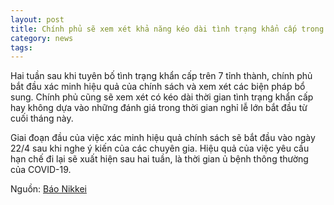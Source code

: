 ```yaml
---
layout: post
title: Chính phủ sẽ xem xét khả năng kéo dài tình trạng khẩn cấp trong dịp Tuần Lễ vàng
category: news
tags: 
---
```

Hai tuần sau khi tuyên bố tình trạng khẩn cấp trên 7 tỉnh thành, chính phủ bắt đầu xác minh hiệu quả của chính sách và xem xét các biện pháp bổ sung. Chính phủ cũng sẽ xem xét có kéo dài thời gian tình trạng khẩn cấp hay không dựa vào những đánh giá trong thời gian nghỉ lễ lớn bắt đầu từ cuối tháng này.

Giai đoạn đầu của việc xác minh hiệu quả chính sách sẽ bắt đầu vào ngày 22/4 sau khi nghe ý kiến ​​của các chuyên gia. Hiệu quả của việc yêu cầu hạn chế đi lại sẽ xuất hiện sau hai tuần, là thời gian ủ bệnh thông thường của COVID-19.

Nguồn: [Báo Nikkei](https://www.nikkei.com/article/DGXMZO58302120R20C20A4MM8000/)
